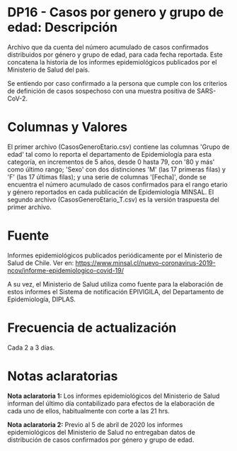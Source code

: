 # DP16 - Casos por genero y grupo de edad: Descripción
Archivo que da cuenta del número acumulado de casos confirmados distribuidos por género y grupo de edad, para cada fecha reportada. Este concatena la historia de los informes epidemiológicos publicados por el Ministerio de Salud del país.

Se entiendo por caso confirmado a la persona que cumple con los criterios de definición de casos sospechoso con una muestra positiva de SARS-CoV-2.

# Columnas y Valores
El primer archivo (CasosGeneroEtario.csv) contiene las columnas 'Grupo de edad' tal como lo reporta el departamento de Epidemiología para esta categoría, en incrementos de 5 años, desde 0 hasta 79, con '80 y más' como último rango; 'Sexo' con dos distinciones 'M' (las 17 primeras filas) y 'F' (las 17 últimas filas); y una serie de columnas '[Fecha]', donde se encuentra el número acumulado de casos confirmados para el rango etario y género reportados en cada publicación de Epidemiología MINSAL. El segundo archivo (CasosGeneroEtario_T.csv) es la versión traspuesta del primer archivo. 

# Fuente
Informes epidemiológicos publicados periódicamente por el Ministerio de Salud de Chile. Ver en: https://www.minsal.cl/nuevo-coronavirus-2019-ncov/informe-epidemiologico-covid-19/

A su vez, el Ministerio de Salud utiliza como fuente para la elaboración de estos informes el Sistema de notificación EPIVIGILA, del Departamento de Epidemiología, DIPLAS.
 
# Frecuencia de actualización
Cada 2 a 3 días.

# Notas aclaratorias

**Nota aclaratoria 1:** Los informes epidemiológicos del Ministerio de Salud informan del último día contabilizado para efectos de la elaboración de cada uno de ellos, habitualmente con corte a las 21 hrs.

**Nota aclaratoria 2:** Previo al 5 de abril de 2020 los informes epidemiológicos del Ministerio de Salud no entregaban datos de distribución de casos confirmados por género y grupo de edad.


